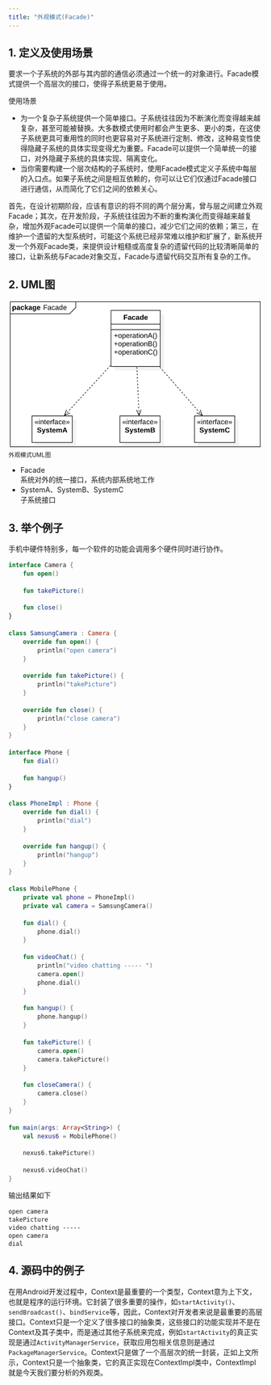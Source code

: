 ```yaml
---
title: "外观模式(Facade)"
---
```


## 1. 定义及使用场景

要求一个子系统的外部与其内部的通信必须通过一个统一的对象进行。Facade模式提供一个高层次的接口，使得子系统更易于使用。

使用场景  

- 为一个复杂子系统提供一个简单接口。子系统往往因为不断演化而变得越来越复杂，甚至可能被替换。大多数模式使用时都会产生更多、更小的类，在这使子系统更具可重用性的同时也更容易对子系统进行定制、修改，这种易变性使得隐藏子系统的具体实现变得尤为重要。Facade可以提供一个简单统一的接口，对外隐藏子系统的具体实现、隔离变化。
- 当你需要构建一个层次结构的子系统时，使用Facade模式定义子系统中每层的入口点。如果子系统之间是相互依赖的，你可以让它们仅通过Facade接口进行通信，从而简化了它们之间的依赖关心。

首先，在设计初期阶段，应该有意识的将不同的两个层分离，曾与层之间建立外观Facade；其次，在开发阶段，子系统往往因为不断的重构演化而变得越来越复杂，增加外观Facade可以提供一个简单的接口，减少它们之间的依赖；第三，在维护一个遗留的大型系统时，可能这个系统已经非常难以维护和扩展了，新系统开发一个外观Facade类，来提供设计粗糙或高度复杂的遗留代码的比较清晰简单的接口，让新系统与Facade对象交互，Facade与遗留代码交互所有复杂的工作。

## 2. UML图

![外观模式UML图](/assets/images/design-pattern/facade.png)  
<small>外观模式UML图</small>

- Facade  
  系统对外的统一接口，系统内部系统地工作
- SystemA、SystemB、SystemC  
  子系统接口

## 3. 举个例子
手机中硬件特别多，每一个软件的功能会调用多个硬件同时进行协作。

```kotlin
interface Camera {
    fun open()

    fun takePicture()

    fun close()
}

class SamsungCamera : Camera {
    override fun open() {
        println("open camera")
    }

    override fun takePicture() {
        println("takePicture")
    }

    override fun close() {
        println("close camera")
    }
}

interface Phone {
    fun dial()

    fun hangup()
}

class PhoneImpl : Phone {
    override fun dial() {
        println("dial")
    }

    override fun hangup() {
        println("hangup")
    }
}

class MobilePhone {
    private val phone = PhoneImpl()
    private val camera = SamsungCamera()

    fun dial() {
        phone.dial()
    }

    fun videoChat() {
        println("video chatting ----- ")
        camera.open()
        phone.dial()
    }

    fun hangup() {
        phone.hangup()
    }

    fun takePicture() {
        camera.open()
        camera.takePicture()
    }

    fun closeCamera() {
        camera.close()
    }
}

fun main(args: Array<String>) {
    val nexus6 = MobilePhone()

    nexus6.takePicture()

    nexus6.videoChat()
}
```

输出结果如下
```text
open camera
takePicture
video chatting -----
open camera
dial
```

## 4. 源码中的例子

在用Android开发过程中，Context是最重要的一个类型，Context意为上下文，也就是程序的运行环境。它封装了很多重要的操作，如`startActivity()`、`sendBroadcast()`、`bindService`等，因此，Context对开发者来说是最重要的高层接口。Context只是一个定义了很多接口的抽象类，这些接口的功能实现并不是在Context及其子类中，而是通过其他子系统来完成，例如`startActivity`的真正实现是通过`ActivityManagerService`，获取应用包相关信息则是通过`PackageManagerService`。Context只是做了一个高层次的统一封装，正如上文所示，Context只是一个抽象类，它的真正实现在ContextImpl类中，ContextImpl就是今天我们要分析的外观类。